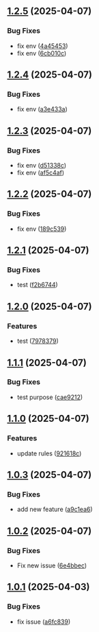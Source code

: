 ## [1.2.5](https://github.com/MARK2273/test-version/compare/v1.2.4...v1.2.5) (2025-04-07)

### Bug Fixes

* fix env ([4a45453](https://github.com/MARK2273/test-version/commit/4a45453b48bd6fa1f6024b0c8793b5c2661309d3))
* fix env ([6cb010c](https://github.com/MARK2273/test-version/commit/6cb010ce4adafd150a2ce05fcb517aeaee903874))

## [1.2.4](https://github.com/MARK2273/test-version/compare/v1.2.3...v1.2.4) (2025-04-07)

### Bug Fixes

* fix env ([a3e433a](https://github.com/MARK2273/test-version/commit/a3e433aa8ba1e1ac5c7987a1d621d70bf9d54f2c))

## [1.2.3](https://github.com/MARK2273/test-version/compare/v1.2.2...v1.2.3) (2025-04-07)

### Bug Fixes

* fix env ([d51338c](https://github.com/MARK2273/test-version/commit/d51338c36c8fba9604ac45baa34dab5de704fbfe))
* fix env ([af5c4af](https://github.com/MARK2273/test-version/commit/af5c4af42fabd6a0eb778dce6c017cffb7d733b5))

## [1.2.2](https://github.com/MARK2273/test-version/compare/v1.2.1...v1.2.2) (2025-04-07)

### Bug Fixes

* fix env ([189c539](https://github.com/MARK2273/test-version/commit/189c53921aa6c06b07bebed41514bac80f2fe8b1))

## [1.2.1](https://github.com/MARK2273/test-version/compare/v1.2.0...v1.2.1) (2025-04-07)

### Bug Fixes

* test ([f2b6744](https://github.com/MARK2273/test-version/commit/f2b674492586ae7a9b11a717d7f284d8780831aa))

## [1.2.0](https://github.com/MARK2273/test-version/compare/v1.1.1...v1.2.0) (2025-04-07)

### Features

* test ([7978379](https://github.com/MARK2273/test-version/commit/7978379ad0b18dfa737c016b4e784c6f8b5a0084))

## [1.1.1](https://github.com/MARK2273/test-version/compare/v1.1.0...v1.1.1) (2025-04-07)

### Bug Fixes

* test purpose ([cae9212](https://github.com/MARK2273/test-version/commit/cae92124c569d396426a439b384715552923d3cc))

## [1.1.0](https://github.com/MARK2273/test-version/compare/v1.0.3...v1.1.0) (2025-04-07)

### Features

* update rules ([921618c](https://github.com/MARK2273/test-version/commit/921618cb846d9a612388853a76e750cd70584ac1))

## [1.0.3](https://github.com/MARK2273/test-version/compare/v1.0.2...v1.0.3) (2025-04-07)


### Bug Fixes

* add new feature ([a9c1ea6](https://github.com/MARK2273/test-version/commit/a9c1ea6acc1123c067cfe11aaad2026a88ae3c5a))

## [1.0.2](https://github.com/MARK2273/test-version/compare/v1.0.1...v1.0.2) (2025-04-07)


### Bug Fixes

* Fix new issue ([6e4bbec](https://github.com/MARK2273/test-version/commit/6e4bbecd458cce053755285ca759581b95f9f025))

## [1.0.1](https://github.com/MARK2273/test-version/compare/v1.0.0...v1.0.1) (2025-04-03)


### Bug Fixes

* fix issue ([a6fc839](https://github.com/MARK2273/test-version/commit/a6fc83967f9548e22a43fd2d716185de43a8dbc2))
